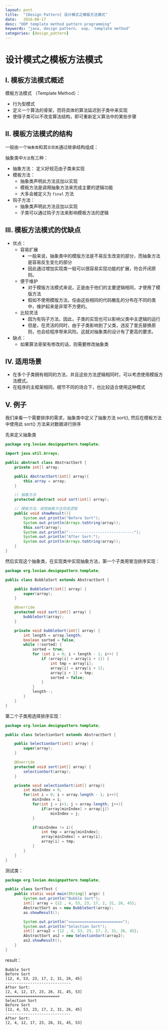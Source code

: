 ```yaml
---
layout: post
title:  "[Design Pattern] 设计模式之模板方法模式"
date:   2016-08-17
desc: "OOP template method pattern programming"
keywords: "java, design pattern， oop， template method"
categories: [design_pattern]
---
```


# 设计模式之模板方法模式

## I. 模板方法模式概述

模板方法模式 （Template Method）：

-	行为型模式
-	定义一个算法的骨架，而将具体的算法延迟到子类中来实现
-	使得子类可以不改变算法结构，即可重新定义算法中的某些步骤

## II. 模板方法模式的结构

一般由一个```抽象类```和其```实现类```通过继承结构组成：

抽象类中```方法```有三种：
-	抽象方法： 定义好规范由子类来实现
-	模板方法：
	-	抽象类声明此方法且加以实现
	-	模板方法是调用抽象方法来完成主要的逻辑功能
	-	大多会被定义为 ```final``` 方法
-	钩子方法：
	-	抽象类声明此方法且加以实现
	-	子类可以通过钩子方法来影响模板方法的逻辑

## III. 模板方法模式的优缺点

-	优点：
	-	容易扩展
		-	一般来说，抽象类中的模版方法是不易反生改变的部分，而抽象方法是容易反生变化的部分
		-	因此通过增加实现类一般可以很容易实现功能的扩展，符合开闭原则。
	-	便于维护
		-	对于模版方法模式来说，正是由于他们的主要逻辑相同，才使用了模版方法
		-	假如不使用模版方法，任由这些相同的代码散乱的分布在不同的类中，维护起来是非常不方便的。
	-	比较灵活
		-	因为有钩子方法，因此，子类的实现也可以影响父类中主逻辑的运行
		-	但是，在灵活的同时，由于子类影响到了父类，违反了里氏替换原则，也会给程序带来风险。这就对抽象类的设计有了更高的要求。
-	缺点：
	-	如果算法骨架有修改的话，则需要修改抽象类

## IV. 适用场景

-	在多个子类拥有相同的方法，并且这些方法逻辑相同时，可以考虑使用模版方法模式。
-	在程序的主框架相同，细节不同的场合下，也比较适合使用这种模式

## V. 例子

我们来看一个需要排序的需求，抽象类中定义了抽象方法 sort(), 然后在模板方法中使用此 sort() 方法来对数据进行排序

先来定义抽象类

```java
package org.lovian.designpattern.template;

import java.util.Arrays;

public abstract class AbstractSort {
	private int[] array;

	public AbstractSort(int[] array){
		this.array = array;
	}

	// 抽象方法
	protected abstract void sort(int[] array);

	// 模板方法，调用抽象方法完成逻辑
	public void showResult(){
		System.out.println("Before Sort");
		System.out.println(Arrays.toString(array));
		this.sort(array);
		System.out.println("-----------------------------");
		System.out.println("After Sort:");
		System.out.println(Arrays.toString(array));
	}
}
```

然后实现这个抽象类，在实现类中实现抽象方法，第一个子类用冒泡排序实现：

```java
package org.lovian.designpattern.template;

public class BubbleSort extends AbstractSort {

	public BubbleSort(int[] array) {
		super(array);
	}

	@Override
	protected void sort(int[] array) {
		bubbleSort(array);
	}

	private void bubbleSort(int[] array) {
		int length = array.length;
		boolean sorted = false;
		while (!sorted) {
			sorted = true;
			for (int i = 0; i < length - 1; i++) {
				if (array[i] > array[i + 1]) {
					int tmp = array[i];
					array[i] = array[i + 1];
					array[i + 1] = tmp;
					sorted = false;
				}
			}
			length--;
		}
	}
}
```

第二个子类用选择排序实现：

```java
package org.lovian.designpattern.template;

public class SelectionSort extends AbstractSort {

	public SelectionSort(int[] array) {
		super(array);
	}

	@Override
	protected void sort(int[] array) {
		selectionSort(array);
	}

	private void selectionSort(int[] array){
		int minIndex = 0;
		for(int i = 0; i < array.length - 1; i++){
			minIndex = i;
			for(int j = i+1; j < array.length; j++){
				if(array[minIndex] > array[j])
					minIndex = j;
			}

			if(minIndex != i){
				int tmp = array[minIndex];
				array[minIndex] = array[i];
				array[i] = tmp;
			}
		}
	}
}
```

测试类：

```java
package org.lovian.designpattern.template;

public class SortTest {
	public static void main(String[] args) {
		System.out.println("Bubble Sort");
		int[] array = {12 , 4, 53, 23, 17, 2, 31, 26, 45};
		AbstractSort as = new BubbleSort(array);
		as.showResult();

		System.out.println("========================");
		System.out.println("Selection Sort");
		int[] array2 = {12 , 4, 53, 23, 17, 2, 31, 26, 45};
		AbstractSort as2 = new SelectionSort(array2);
		as2.showResult();
	}
}
```

result：

```
Bubble Sort
Before Sort
[12, 4, 53, 23, 17, 2, 31, 26, 45]
-----------------------------
After Sort:
[2, 4, 12, 17, 23, 26, 31, 45, 53]
========================
Selection Sort
Before Sort
[12, 4, 53, 23, 17, 2, 31, 26, 45]
-----------------------------
After Sort:
[2, 4, 12, 17, 23, 26, 31, 45, 53]
```

